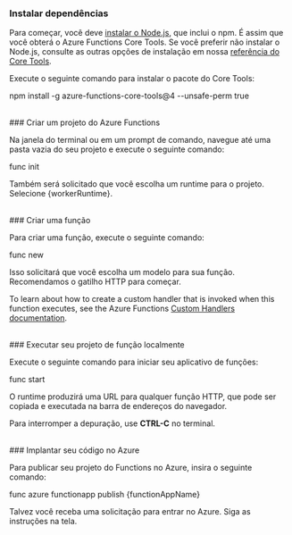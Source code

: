 ### <a name="install-dependencies"></a>Instalar dependências

Para começar, você deve <a href="https://go.microsoft.com/fwlink/?linkid=2016195" target="_blank">instalar o Node.js</a>, que inclui o npm. É assim que você obterá o Azure Functions Core Tools. Se você preferir não instalar o Node.js, consulte as outras opções de instalação em nossa <a href="https://go.microsoft.com/fwlink/?linkid=2016192" target="_blank">referência do Core Tools</a>.

Execute o seguinte comando para instalar o pacote do Core Tools:

<MarkdownHighlighter>npm install -g azure-functions-core-tools@4 --unsafe-perm true</MarkdownHighlighter>

<br/>
### <a name="create-an-azure-functions-project"></a>Criar um projeto do Azure Functions

Na janela do terminal ou em um prompt de comando, navegue até uma pasta vazia do seu projeto e execute o seguinte comando:

<MarkdownHighlighter>func init</MarkdownHighlighter>

Também será solicitado que você escolha um runtime para o projeto. Selecione {workerRuntime}.

<br/>
### <a name="create-a-function"></a>Criar uma função

Para criar uma função, execute o seguinte comando:

<MarkdownHighlighter>func new</MarkdownHighlighter>

Isso solicitará que você escolha um modelo para sua função. Recomendamos o gatilho HTTP para começar.

<StackInstructions customStack={true}>To learn about how to create a custom handler that is invoked when this function executes, see the Azure Functions <a href="https://go.microsoft.com/fwlink/?linkid=2138621" target="_blank">Custom Handlers documentation</a>.</StackInstructions>

<br/>
### <a name="run-your-function-project-locally"></a>Executar seu projeto de função localmente

Execute o seguinte comando para iniciar seu aplicativo de funções:

<MarkdownHighlighter>func start</MarkdownHighlighter>

O runtime produzirá uma URL para qualquer função HTTP, que pode ser copiada e executada na barra de endereços do navegador.

Para interromper a depuração, use **CTRL-C** no terminal.

<br/>
### <a name="deploy-your-code-to-azure"></a>Implantar seu código no Azure

Para publicar seu projeto do Functions no Azure, insira o seguinte comando:

<MarkdownHighlighter>func azure functionapp publish {functionAppName}</MarkdownHighlighter>

Talvez você receba uma solicitação para entrar no Azure. Siga as instruções na tela.

